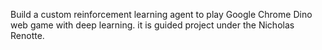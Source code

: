  Build a custom reinforcement learning agent to play Google Chrome Dino web game with deep learning.
 it is guided project under the Nicholas Renotte.
